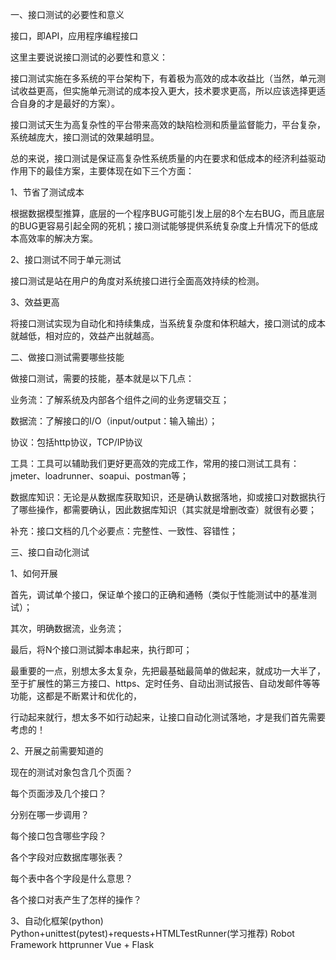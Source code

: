 一、接口测试的必要性和意义

接口，即API，应用程序编程接口

这里主要说说接口测试的必要性和意义：

接口测试实施在多系统的平台架构下，有着极为高效的成本收益比（当然，单元测试收益更高，但实施单元测试的成本投入更大，技术要求更高，所以应该选择更适合自身的才是最好的方案）。

接口测试天生为高复杂性的平台带来高效的缺陷检测和质量监督能力，平台复杂，系统越庞大，接口测试的效果越明显。

总的来说，接口测试是保证高复杂性系统质量的内在要求和低成本的经济利益驱动作用下的最佳方案，主要体现在如下三个方面：

1、节省了测试成本

   根据数据模型推算，底层的一个程序BUG可能引发上层的8个左右BUG，而且底层的BUG更容易引起全网的死机；接口测试能够提供系统复杂度上升情况下的低成本高效率的解决方案。

2、接口测试不同于单元测试

   接口测试是站在用户的角度对系统接口进行全面高效持续的检测。

3、效益更高

   将接口测试实现为自动化和持续集成，当系统复杂度和体积越大，接口测试的成本就越低，相对应的，效益产出就越高。

 

二、做接口测试需要哪些技能

做接口测试，需要的技能，基本就是以下几点：

业务流：了解系统及内部各个组件之间的业务逻辑交互；

数据流：了解接口的I/O（input/output：输入输出）；

协议：包括http协议，TCP/IP协议

工具：工具可以辅助我们更好更高效的完成工作，常用的接口测试工具有：jmeter、loadrunner、soapui、postman等；

数据库知识：无论是从数据库获取知识，还是确认数据落地，抑或接口对数据执行了哪些操作，都需要确认，因此数据库知识（其实就是增删改查）就很有必要；

补充：接口文档的几个必要点：完整性、一致性、容错性；

 

三、接口自动化测试

1、如何开展

首先，调试单个接口，保证单个接口的正确和通畅（类似于性能测试中的基准测试）；

其次，明确数据流，业务流；

最后，将N个接口测试脚本串起来，执行即可；

最重要的一点，别想太多太复杂，先把最基础最简单的做起来，就成功一大半了，至于扩展性的第三方接口、https、定时任务、自动出测试报告、自动发邮件等等功能，这都是不断累计和优化的，

行动起来就行，想太多不如行动起来，让接口自动化测试落地，才是我们首先需要考虑的！

2、开展之前需要知道的

现在的测试对象包含几个页面？

每个页面涉及几个接口？

分别在哪一步调用？

每个接口包含哪些字段？

各个字段对应数据库哪张表？

每个表中各个字段是什么意思？

各个接口对表产生了怎样的操作？

3、自动化框架(python)
Python+unittest(pytest)+requests+HTMLTestRunner(学习推荐)
Robot Framework
httprunner
Vue + Flask
